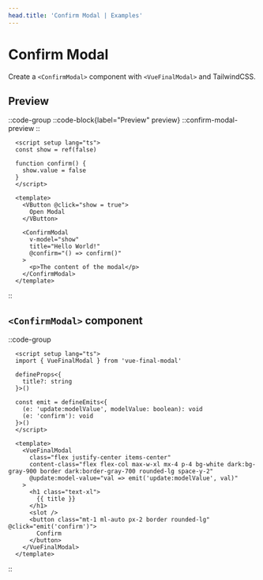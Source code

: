 ```yaml
---
head.title: 'Confirm Modal | Examples'
---
```


# Confirm Modal

Create a `<ConfirmModal>` component with `<VueFinalModal>` and TailwindCSS.

## Preview

::code-group
  ::code-block{label="Preview" preview}
    ::confirm-modal-preview
  ::

  ```vue [Preview.vue]
    <script setup lang="ts">
    const show = ref(false)

    function confirm() {
      show.value = false
    }
    </script>

    <template>
      <VButton @click="show = true">
        Open Modal
      </VButton>

      <ConfirmModal
        v-model="show"
        title="Hello World!"
        @confirm="() => confirm()"
      >
        <p>The content of the modal</p>
      </ConfirmModal>
    </template>
  ```
::

## `<ConfirmModal>` component

::code-group
  ```vue [ConfirmModal.vue]
    <script setup lang="ts">
    import { VueFinalModal } from 'vue-final-modal'

    defineProps<{
      title?: string
    }>()

    const emit = defineEmits<{
      (e: 'update:modelValue', modelValue: boolean): void
      (e: 'confirm'): void
    }>()
    </script>

    <template>
      <VueFinalModal
        class="flex justify-center items-center"
        content-class="flex flex-col max-w-xl mx-4 p-4 bg-white dark:bg-gray-900 border dark:border-gray-700 rounded-lg space-y-2"
        @update:model-value="val => emit('update:modelValue', val)"
      >
        <h1 class="text-xl">
          {{ title }}
        </h1>
        <slot />
        <button class="mt-1 ml-auto px-2 border rounded-lg" @click="emit('confirm')">
          Confirm
        </button>
      </VueFinalModal>
    </template>
  ```
::

